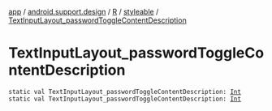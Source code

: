 [app](../../../index.md) / [android.support.design](../../index.md) / [R](../index.md) / [styleable](index.md) / [TextInputLayout_passwordToggleContentDescription](./-text-input-layout_password-toggle-content-description.md)

# TextInputLayout_passwordToggleContentDescription

`static val TextInputLayout_passwordToggleContentDescription: `[`Int`](https://kotlinlang.org/api/latest/jvm/stdlib/kotlin/-int/index.html)
`static val TextInputLayout_passwordToggleContentDescription: `[`Int`](https://kotlinlang.org/api/latest/jvm/stdlib/kotlin/-int/index.html)
